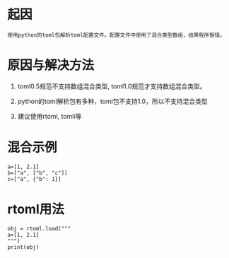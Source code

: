 
# 起因
    
    使用python的toml包解析toml配置文件。配置文件中使用了混合类型数组，结果程序报错。

# 原因与解决方法

1. toml0.5规范不支持数组混合类型, toml1.0规范才支持数组混合类型。

2. python的toml解析包有多种，toml包不支持1.0，所以不支持混合类型

3. 建议使用rtoml, tomli等

# 混合示例

```
a=[1, 2.1]
b=["a", ["b", "c"]]
c=["a", {"b": 1}]
```

# rtoml用法

```
obj = rtoml.load("""
a=[1, 2.1]
""")
print(obj)
```






